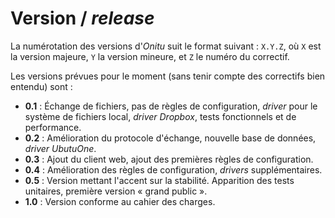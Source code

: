 # Version / *release*

La numérotation des versions d'*Onitu* suit le format suivant : `X.Y.Z`, où `X` est la version majeure, `Y` la version mineure, et `Z` le numéro du correctif.

Les versions prévues pour le moment (sans tenir compte des correctifs bien entendu) sont :

- **0.1** : Échange de fichiers, pas de règles de configuration, *driver* pour le système de fichiers local, *driver* *Dropbox*, tests fonctionnels et de performance.
- **0.2** : Amélioration du protocole d'échange, nouvelle base de données, *driver* *UbutuOne*.
- **0.3** : Ajout du client web, ajout des premières règles de configuration.
- **0.4** : Amélioration des règles de configuration, *drivers* supplémentaires.
- **0.5** : Version mettant l'accent sur la stabilité. Apparition des tests unitaires, première version « grand public ».
- **1.0** : Version conforme au cahier des charges.
